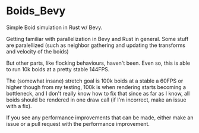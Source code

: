 # Boids_Bevy
Simple Boid simulation in Rust w/ Bevy.

Getting familiar with parallelization in Bevy and Rust in general. Some stuff are paralellized (such as neighbor gathering and updating the transforms and velocity of the boids)

But other parts, like flocking behaviours, haven't been. Even so, this is able to run 10k boids at a pretty stable 144FPS. 

The (somewhat insane) stretch goal is 100k boids at a stable a 60FPS or higher though from my testing, 100k is when rendering starts becoming a bottleneck,
and I don't really know how to fix that since as far as I know, all boids should be rendered in one draw call (if I'm incorrect, make an issue with a fix).

If you see any performance improvements that can be made, either make an issue or a pull request with the performance improvement.
